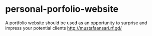 # personal-porfolio-website
A portfolio website should be used as an opportunity to surprise and impress your potential clients
http://mustafaansari.rf.gd/
